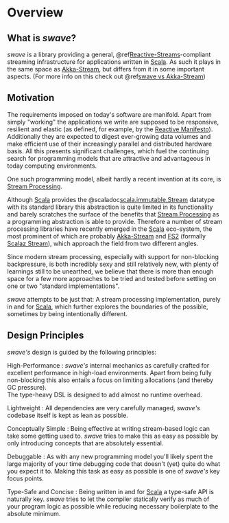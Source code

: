 Overview
========

What is *swave*?
----------------

*swave* is a library providing a general, @ref[Reactive-Streams](reactive-streams.md)-compliant streaming infrastructure for applications
written in [Scala]. As such it plays in the same space as [Akka-Stream], but differs from it in some important
aspects. (For more info on this check out @ref[swave vs Akka-Stream](swave-vs-akka-stream.md))

           
Motivation
----------

The requirements imposed on today's software are manifold. Apart from simply "working" the applications we write are
supposed to be responsive, resilient and elastic (as defined, for example, by the [Reactive Manifesto]).
Additionally they are expected to digest ever-growing data volumes and make efficient use of their increasingly parallel
and distributed hardware basis.
All this presents significant challenges, which fuel the continuing search for programming models that are attractive
and advantageous in today computing environments.

One such programming model, albeit hardly a recent invention at its core, is [Stream Processing].

Although [Scala] provides the @scaladoc[scala.immutable.Stream](scala.immutable.Stream) datatype with its standard
library this abstraction is quite limited in its functionality and barely scratches the surface of the benefits that
[Stream Processing] as a programming abstraction is able to provide.
Therefore a number of stream processing libraries have recently emerged in the [Scala] eco-system, the most prominent
of which are probably [Akka-Stream] and [FS2] (formally [Scalaz Stream]), which approach the field from two
different angles.

Since modern stream processing, especially with support for non-blocking backpressure, is both incredibly sexy
and still relatively new, with plenty of learnings still to be unearthed, we believe that there is more than enough
space for a few more approaches to be tried and tested before settling on one or two "standard implementations".
    
*swave* attempts to be just that: A stream processing implementation, purely in and for [Scala], which further explores
the boundaries of the possible, sometimes by being intentionally different.
 
 
Design Principles
-----------------

*swave's* design is guided by the following principles:

High-Performance
: *swave's* internal mechanics as carefully crafted for excellent performance in high-load environments. Apart from
  being fully non-blocking this also entails a focus on limiting allocations (and thereby GC pressure).  
  The type-heavy DSL is designed to add almost no runtime overhead.
  
Lightweight
: All dependencies are very carefully managed, *swave's* codebase itself is kept as lean as possible.

Conceptually Simple
: Being effective at writing stream-based logic can take some getting used to. *swave* tries to make this as easy as
  possible by only introducing concepts that are absolutely essential.  

Debuggable
: As with any new programming model you'll likely spent the large majority of your time debugging code that doesn't
  (yet) quite do what you expect it to. Making this task as easy as possible is one of *swave's* key focus points.

Type-Safe and Concise
: Being written in and for [Scala] a type-safe API is naturally key. *swave* tries to let the compiler statically verify
  as much of your program logic as possible while reducing necessary boilerplate to the absolute minimum. 

  [Scala]: http://www.scala-lang.org/
  [Akka-Stream]: http://doc.akka.io/docs/akka/2.4/scala/stream/index.html
  [Reactive Manifesto]: http://www.reactivemanifesto.org/
  [Stream Processing]: https://en.wikipedia.org/wiki/Stream_processing 
  [FS2]: https://github.com/functional-streams-for-scala/fs2
  [Scalaz Stream]: https://github.com/scalaz/scalaz-stream